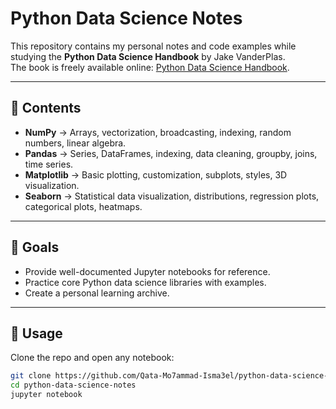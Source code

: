 # Python Data Science Notes

This repository contains my personal notes and code examples while studying the **Python Data Science Handbook** by Jake VanderPlas.  
The book is freely available online: [Python Data Science Handbook](https://jakevdp.github.io/PythonDataScienceHandbook/index.html).

---

## 📂 Contents

- **NumPy** → Arrays, vectorization, broadcasting, indexing, random numbers, linear algebra.  
- **Pandas** → Series, DataFrames, indexing, data cleaning, groupby, joins, time series.  
- **Matplotlib** → Basic plotting, customization, subplots, styles, 3D visualization.  
- **Seaborn** → Statistical data visualization, distributions, regression plots, categorical plots, heatmaps.  

---

## 🎯 Goals
- Provide well-documented Jupyter notebooks for reference.  
- Practice core Python data science libraries with examples.  
- Create a personal learning archive.

---

## 🚀 Usage
Clone the repo and open any notebook:

```bash
git clone https://github.com/Qata-Mo7ammad-Isma3el/python-data-science-notes.git
cd python-data-science-notes
jupyter notebook
